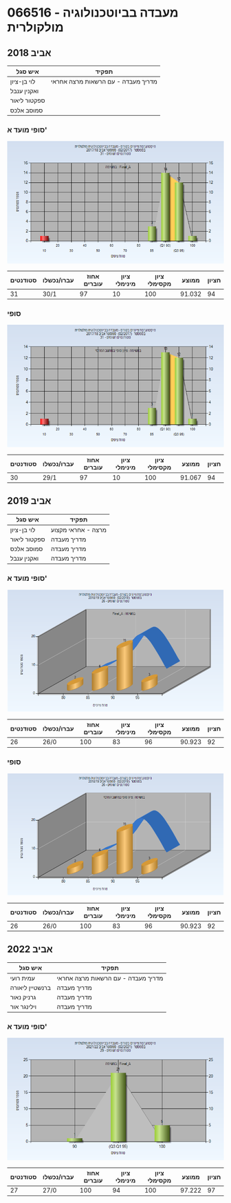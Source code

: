 # 066516 - מעבדה בביוטכנולוגיה מולקולרית

## אביב 2018

| איש סגל | תפקיד |
| ---- | ---- |
| לוי בן-ציון | מדריך מעבדה - עם הרשאות מרצה אחראי |
| ואקנין ענבל |  |
| ספקטור ליאור |  |
| סמוסב אלכס |  |

### סופי מועד א'

![201702 Final_A](201702/Final_A.png)

| סטודנטים | עברו/נכשלו | אחוז עוברים | ציון מינימלי | ציון מקסימלי | ממוצע | חציון |
| ---- | ---- | ---- | ---- | ---- | ---- | ---- |
| 31 | 30/1 | 97 | 10 | 100 | 91.032 | 94 |

### סופי

![201702 Finals](201702/Finals.png)

| סטודנטים | עברו/נכשלו | אחוז עוברים | ציון מינימלי | ציון מקסימלי | ממוצע | חציון |
| ---- | ---- | ---- | ---- | ---- | ---- | ---- |
| 30 | 29/1 | 97 | 10 | 100 | 91.067 | 94 |

## אביב 2019

| איש סגל | תפקיד |
| ---- | ---- |
| לוי בן-ציון | מרצה - אחראי מקצוע |
| ספקטור ליאור | מדריך מעבדה |
| סמוסב אלכס | מדריך מעבדה |
| ואקנין ענבל | מדריך מעבדה |

### סופי מועד א'

![201802 Final_A](201802/Final_A.png)

| סטודנטים | עברו/נכשלו | אחוז עוברים | ציון מינימלי | ציון מקסימלי | ממוצע | חציון |
| ---- | ---- | ---- | ---- | ---- | ---- | ---- |
| 26 | 26/0 | 100 | 83 | 96 | 90.923 | 92 |

### סופי

![201802 Finals](201802/Finals.png)

| סטודנטים | עברו/נכשלו | אחוז עוברים | ציון מינימלי | ציון מקסימלי | ממוצע | חציון |
| ---- | ---- | ---- | ---- | ---- | ---- | ---- |
| 26 | 26/0 | 100 | 83 | 96 | 90.923 | 92 |

## אביב 2022

| איש סגל | תפקיד |
| ---- | ---- |
| עמית רועי | מדריך מעבדה - עם הרשאות מרצה אחראי |
| ברנשטיין ליאורה | מדריך מעבדה |
| גרניק נאור | מדריך מעבדה |
| וילינגר אור | מדריך מעבדה |

### סופי מועד א'

![202102 Final_A](202102/Final_A.png)

| סטודנטים | עברו/נכשלו | אחוז עוברים | ציון מינימלי | ציון מקסימלי | ממוצע | חציון |
| ---- | ---- | ---- | ---- | ---- | ---- | ---- |
| 27 | 27/0 | 100 | 94 | 100 | 97.222 | 97 |


